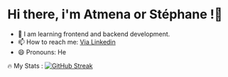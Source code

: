 # Hi there, i'm Atmena or Stéphane !👋

- 🌱 I am learning frontend and backend development.
- 📫 How to reach me: [Via Linkedin](https://www.linkedin.com/in/tireau-steph/)
- 😄 Pronouns: He

🔥 My Stats :
[![GitHub Streak](https://streak-stats.demolab.com?user=Atmena&locale=fr&exclude_days=Sun%2CSat)](https://git.io/streak-stats)
